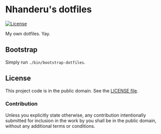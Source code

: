 # Nhanderu's dotfiles

[![License][badge-1-img]][badge-1-link]

My own dotfiles. Yay.

## Bootstrap

Simply run `./bin/bootstrap-dotfiles`.

## License

This project code is in the public domain. See the [LICENSE file][1].

### Contribution

Unless you explicitly state otherwise, any contribution intentionally
submitted for inclusion in the work by you shall be in the public
domain, without any additional terms or conditions.

[1]: ./LICENSE

[badge-1-img]: https://img.shields.io/github/license/Nhanderu/dotfiles?style=flat-square
[badge-1-link]: https://github.com/Nhanderu/dotfiles/blob/master/LICENSE
